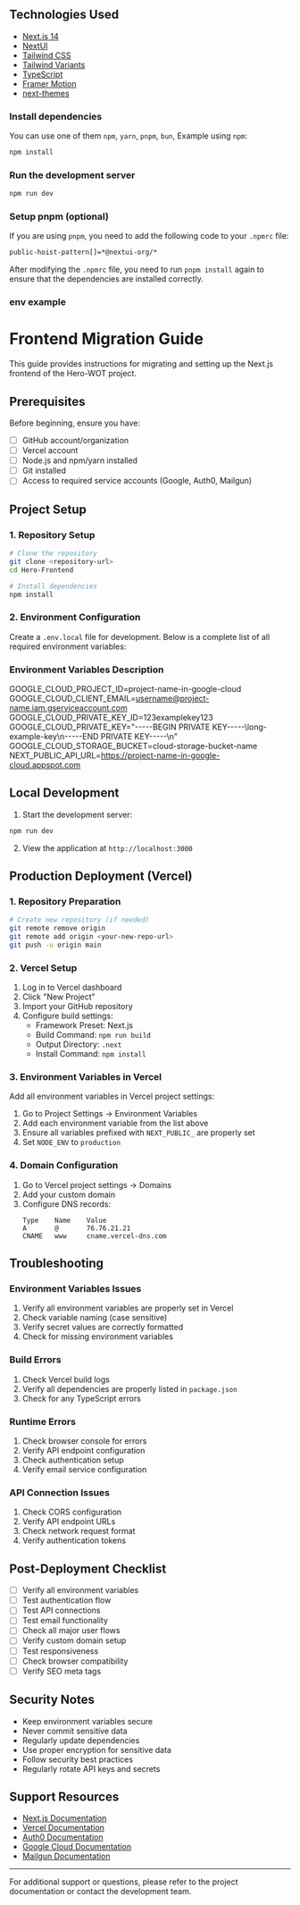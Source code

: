 ## Technologies Used

- [Next.js 14](https://nextjs.org/docs/getting-started)
- [NextUI](https://nextui.org)
- [Tailwind CSS](https://tailwindcss.com)
- [Tailwind Variants](https://tailwind-variants.org)
- [TypeScript](https://www.typescriptlang.org)
- [Framer Motion](https://www.framer.com/motion)
- [next-themes](https://github.com/pacocoursey/next-themes)

### Install dependencies

You can use one of them `npm`, `yarn`, `pnpm`, `bun`, Example using `npm`:

```bash
npm install
```

### Run the development server

```bash
npm run dev
```

### Setup pnpm (optional)

If you are using `pnpm`, you need to add the following code to your `.npmrc` file:

```bash
public-hoist-pattern[]=*@nextui-org/*
```

After modifying the `.npmrc` file, you need to run `pnpm install` again to ensure that the dependencies are installed correctly.

### env example

# Frontend Migration Guide

This guide provides instructions for migrating and setting up the Next.js frontend of the Hero-WOT project.

## Prerequisites

Before beginning, ensure you have:

- [ ] GitHub account/organization
- [ ] Vercel account
- [ ] Node.js and npm/yarn installed
- [ ] Git installed
- [ ] Access to required service accounts (Google, Auth0, Mailgun)

## Project Setup

### 1. Repository Setup

```bash
# Clone the repository
git clone <repository-url>
cd Hero-Frontend

# Install dependencies
npm install
```

### 2. Environment Configuration

Create a `.env.local` file for development. Below is a complete list of all required environment variables:

### Environment Variables Description

GOOGLE_CLOUD_PROJECT_ID=project-name-in-google-cloud
GOOGLE_CLOUD_CLIENT_EMAIL=username@project-name.iam.gserviceaccount.com
GOOGLE_CLOUD_PRIVATE_KEY_ID=123examplekey123
GOOGLE_CLOUD_PRIVATE_KEY="-----BEGIN PRIVATE KEY-----\long-example-key\n-----END PRIVATE KEY-----\n"
GOOGLE_CLOUD_STORAGE_BUCKET=cloud-storage-bucket-name
NEXT_PUBLIC_API_URL=https://project-name-in-google-cloud.appspot.com

## Local Development

1. Start the development server:

```bash
npm run dev
```

2. View the application at `http://localhost:3000`

## Production Deployment (Vercel)

### 1. Repository Preparation

```bash
# Create new repository (if needed)
git remote remove origin
git remote add origin <your-new-repo-url>
git push -u origin main
```

### 2. Vercel Setup

1. Log in to Vercel dashboard
2. Click "New Project"
3. Import your GitHub repository
4. Configure build settings:
   - Framework Preset: Next.js
   - Build Command: `npm run build`
   - Output Directory: `.next`
   - Install Command: `npm install`

### 3. Environment Variables in Vercel

Add all environment variables in Vercel project settings:

1. Go to Project Settings → Environment Variables
2. Add each environment variable from the list above
3. Ensure all variables prefixed with `NEXT_PUBLIC_` are properly set
4. Set `NODE_ENV` to `production`

### 4. Domain Configuration

1. Go to Vercel project settings → Domains
2. Add your custom domain
3. Configure DNS records:
   ```
   Type    Name    Value
   A       @       76.76.21.21
   CNAME   www     cname.vercel-dns.com
   ```

## Troubleshooting

### Environment Variables Issues

1. Verify all environment variables are properly set in Vercel
2. Check variable naming (case sensitive)
3. Verify secret values are correctly formatted
4. Check for missing environment variables

### Build Errors

1. Check Vercel build logs
2. Verify all dependencies are properly listed in `package.json`
3. Check for any TypeScript errors

### Runtime Errors

1. Check browser console for errors
2. Verify API endpoint configuration
3. Check authentication setup
4. Verify email service configuration

### API Connection Issues

1. Check CORS configuration
2. Verify API endpoint URLs
3. Check network request format
4. Verify authentication tokens

## Post-Deployment Checklist

- [ ] Verify all environment variables
- [ ] Test authentication flow
- [ ] Test API connections
- [ ] Test email functionality
- [ ] Check all major user flows
- [ ] Verify custom domain setup
- [ ] Test responsiveness
- [ ] Check browser compatibility
- [ ] Verify SEO meta tags

## Security Notes

- Keep environment variables secure
- Never commit sensitive data
- Regularly update dependencies
- Use proper encryption for sensitive data
- Follow security best practices
- Regularly rotate API keys and secrets

## Support Resources

- [Next.js Documentation](https://nextjs.org/docs)
- [Vercel Documentation](https://vercel.com/docs)
- [Auth0 Documentation](https://auth0.com/docs)
- [Google Cloud Documentation](https://cloud.google.com/docs)
- [Mailgun Documentation](https://documentation.mailgun.com)

---

For additional support or questions, please refer to the project documentation or contact the development team.
